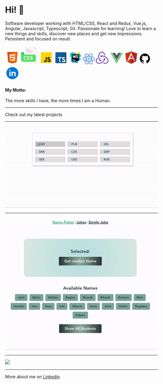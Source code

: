 <h1>Hi! 👋 </h1>

<p>Software developer working with HTML/CSS, React and Redux, Vue.js, Angular, Javascript, Typescript, Git. Passionate for learning! Love to learn a new things and skills, discover new places and get new impressions.
Persistent and focused on result. </p>
<img src="icons8-html-5-48.png"><img src="icons8-css-64.png"><img src="icons8-javascript-48.png"><img src="icons8-typescript-48.png"><img src="icons8-webstorm-48.png"><img src="icons8-react-40.png"><img src="icons8-redux-48.png"><img src="icons8-vue-js-48.png"><img src="icons8-angularjs-48.png"><img src="icons8-github-30.png"><img src="icons8-linkedin-circled-48.png">
<h4>My Motto:</h4>
<p>The more skills I have, the more times I am a Human.</p>
<hr>

Check out my latest projects
<hr>
<img src="currency-picker.gif">
<hr>
<img src="random-name-picker.gif">
<hr>
<img src="rick-and-morty-Angular.gif">
<hr>
More about me on
<a href="http://linkedin.com/in/inta-ozolina">Linkedin</a>

